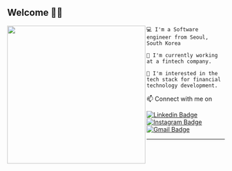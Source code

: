 ## Welcome 👋🏻 

<img align="left" src="https://github.com/user-attachments/assets/c32ef437-3490-46bc-892a-2fb87436e26a" width="320"/>

```
💻 I'm a Software engineer from Seoul, South Korea

🌱 I'm currently working at a fintech company.

🍎 I'm interested in the tech stack for financial technology development.
```

📫 Connect with me on 

[![Linkedin Badge](https://img.shields.io/badge/-LinkedIn-blue?style=flat-square&logo=Linkedin&logoColor=white&link=https://www.linkedin.com/in/hohyeon-yu-ba940a1b6//)](https://www.linkedin.com/in/hohyeon-yu-ba940a1b6/) 
[![Instagram Badge](https://img.shields.io/badge/-Instagram-dd2a7b?style=flat-square&logo=instagram&logoColor=white&link=)](https://www.instagram.com/geloyuu/) 
[![Gmail Badge](https://img.shields.io/badge/-Gmail-d14836?style=flat-square&logo=Gmail&logoColor=white&link=mailto:gelo.yu@icloud.com)](mailto:gelo.yu@icloud.com)

-------
